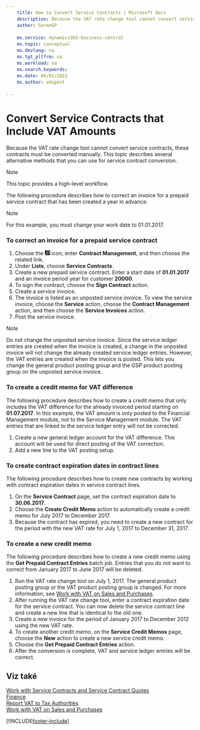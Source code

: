 ```yaml
---
    title: How to Convert Service Contracts | Microsoft Docs
    description: Because the VAT rate change tool cannot convert service contracts, these contracts must be converted manually. This topic describes several alternative methods that you can use for service contract conversion.
    author: SorenGP

    ms.service: dynamics365-business-central
    ms.topic: conceptual
    ms.devlang: na
    ms.tgt_pltfrm: na
    ms.workload: na
    ms.search.keywords:
    ms.date: 04/01/2021
    ms.author: edupont

---
```

# Convert Service Contracts that Include VAT Amounts
Because the VAT rate change tool cannot convert service contracts, these contracts must be converted manually. This topic describes several alternative methods that you can use for service contract conversion.

> [!NOTE]  
> This topic provides a high-level workflow.

The following procedure describes how to correct an invoice for a prepaid service contract that has been created a year in advance.

> [!NOTE]  
> For this example, you must change your work date to 01.01.2017.

### To correct an invoice for a prepaid service contract
1. Choose the ![Lightbulb that opens the Tell Me feature](media/ui-search/search_small.png "Tell me what you want to do") icon, enter **Contract Management**, and then choose the related link.
2. Under **Lists**, choose **Service Contracts**.
3. Create a new prepaid service contract. Enter a start date of **01.01.2017** and an invoice period year for customer **20000**.
4. To sign the contract, choose the **Sign Contract** action.
5. Create a service invoice.
6. The invoice is listed as an unposted service invoice. To view the service invoice, choose the **Service** action, choose the **Contract Management** action, and then choose the **Service Invoices** action.
7. Post the service invoice.

> [!NOTE]  
> Do not change the unposted service invoice. Since the service ledger entries are created when the invoice is created, a change in the unposted invoice will not change the already created service ledger entries. However, the VAT entries are created when the invoice is posted. This lets you change the general product posting group and the GSP product posting group on the unposted service invoice.

### To create a credit memo for VAT difference
The following procedure describes how to create a credit memo that only includes the VAT difference for the already invoiced period starting on **01.07.2017**. In this example, the VAT amount is only posted to the Financial Management module, not to the Service Management module. The VAT entries that are linked to the service ledger entry will not be corrected.

1. Create a new general ledger account for the VAT difference. This account will be used for direct posting of the VAT correction.
2. Add a new line to the VAT posting setup.

### To create contract expiration dates in contract lines
The following procedure describes how to create new contracts by working with contract expiration dates in service contract lines.

1. On the **Service Contract** page, set the contract expiration date to **30.06.2017**.
2. Choose the **Create Credit Memo** action to automatically create a credit memo for July 2017 to December 2017.
3. Because the contract has expired, you need to create a new contract for the period with the new VAT rate for July 1, 2017 to December 31, 2017.

### To create a new credit memo
The following procedure describes how to create a new credit memo using the **Get Prepaid Contract Entries** batch job. Entries that you do not want to correct from January 2017 to June 2017 will be deleted.

1. Run the VAT rate change tool on July 1, 2017. The general product posting group or the VAT product posting group is changed. For more information, see [Work with VAT on Sales and Purchases](finance-work-with-vat.md).
2. After running the VAT rate change tool, enter a contract expiration date for the service contract. You can now delete the service contract line and create a new line that is identical to the old one.
3. Create a new invoice for the period of January 2017 to December 2012 using the new VAT rate.
4. To create another credit memo, on the **Service Credit Memos** page, choose the **New** action to create a new service credit memo.
5. Choose the **Get Prepaid Contract Entries** action.
6. After the conversion is complete, VAT and service ledger entries will be correct.

## Viz také
[Work with Service Contracts and Service Contract Quotes](service-how-to-create-service-contracts-and-service-contract-quotes.md)  
[Finance](finance.md)  
[Report VAT to Tax Authorities](finance-how-report-vat.md)  
[Work with VAT on Sales and Purchases](finance-work-with-vat.md)


[!INCLUDE[footer-include](includes/footer-banner.md)]